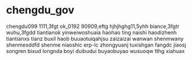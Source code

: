 # chengdu_gov
chengdu099
1111,3fgt
ok_0192
90909,eftg
hjhjhghg11,5yhh
biance,3fgtr
wuhu,3fgdd
tiantianok
yinweiwoshuaia
haohao
ting
naishi
haodizhenh
tiantianxs
tianz
buxil
haob
buuaotuiqahjsu
zaizaizai
wanwan
shenmwany
shenmesddfd
shenme
niaoshic
erp-lc
zhongyuanj
tuxishgan
fangdc
jiaosj
songren
bixud
longnda
boyi
duibudui
buyaobuyao
wusuoqw
tthg
xiahuax
